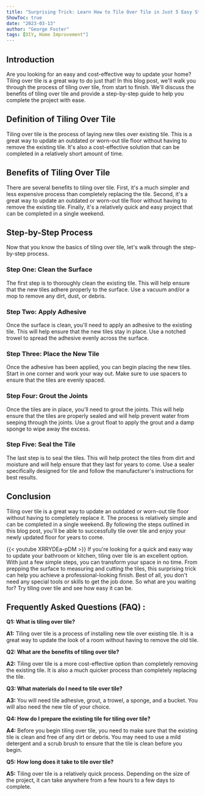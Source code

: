 ```yaml
---
title: "Surprising Trick: Learn How to Tile Over Tile in Just 5 Easy Steps!"
ShowToc: true 
date: "2023-03-13"
author: "George Foster" 
tags: [DIY, Home Improvement"]
---
```

## Introduction 
Are you looking for an easy and cost-effective way to update your home? Tiling over tile is a great way to do just that! In this blog post, we'll walk you through the process of tiling over tile, from start to finish. We'll discuss the benefits of tiling over tile and provide a step-by-step guide to help you complete the project with ease. 

## Definition of Tiling Over Tile 
Tiling over tile is the process of laying new tiles over existing tile. This is a great way to update an outdated or worn-out tile floor without having to remove the existing tile. It's also a cost-effective solution that can be completed in a relatively short amount of time. 

## Benefits of Tiling Over Tile 
There are several benefits to tiling over tile. First, it's a much simpler and less expensive process than completely replacing the tile. Second, it's a great way to update an outdated or worn-out tile floor without having to remove the existing tile. Finally, it's a relatively quick and easy project that can be completed in a single weekend. 

## Step-by-Step Process 
Now that you know the basics of tiling over tile, let's walk through the step-by-step process. 

### Step One: Clean the Surface 
The first step is to thoroughly clean the existing tile. This will help ensure that the new tiles adhere properly to the surface. Use a vacuum and/or a mop to remove any dirt, dust, or debris. 

### Step Two: Apply Adhesive 
Once the surface is clean, you'll need to apply an adhesive to the existing tile. This will help ensure that the new tiles stay in place. Use a notched trowel to spread the adhesive evenly across the surface. 

### Step Three: Place the New Tile 
Once the adhesive has been applied, you can begin placing the new tiles. Start in one corner and work your way out. Make sure to use spacers to ensure that the tiles are evenly spaced. 

### Step Four: Grout the Joints 
Once the tiles are in place, you'll need to grout the joints. This will help ensure that the tiles are properly sealed and will help prevent water from seeping through the joints. Use a grout float to apply the grout and a damp sponge to wipe away the excess. 

### Step Five: Seal the Tile 
The last step is to seal the tiles. This will help protect the tiles from dirt and moisture and will help ensure that they last for years to come. Use a sealer specifically designed for tile and follow the manufacturer's instructions for best results. 

## Conclusion 
Tiling over tile is a great way to update an outdated or worn-out tile floor without having to completely replace it. The process is relatively simple and can be completed in a single weekend. By following the steps outlined in this blog post, you'll be able to successfully tile over tile and enjoy your newly updated floor for years to come.

{{< youtube XRRYDEa-pDM >}} 
If you're looking for a quick and easy way to update your bathroom or kitchen, tiling over tile is an excellent option. With just a few simple steps, you can transform your space in no time. From prepping the surface to measuring and cutting the tiles, this surprising trick can help you achieve a professional-looking finish. Best of all, you don't need any special tools or skills to get the job done. So what are you waiting for? Try tiling over tile and see how easy it can be.

## Frequently Asked Questions (FAQ) :
**Q1: What is tiling over tile?**

**A1:** Tiling over tile is a process of installing new tile over existing tile. It is a great way to update the look of a room without having to remove the old tile.

**Q2: What are the benefits of tiling over tile?**

**A2:** Tiling over tile is a more cost-effective option than completely removing the existing tile. It is also a much quicker process than completely replacing the tile.

**Q3: What materials do I need to tile over tile?**

**A3:** You will need tile adhesive, grout, a trowel, a sponge, and a bucket. You will also need the new tile of your choice.

**Q4: How do I prepare the existing tile for tiling over tile?**

**A4:** Before you begin tiling over tile, you need to make sure that the existing tile is clean and free of any dirt or debris. You may need to use a mild detergent and a scrub brush to ensure that the tile is clean before you begin.

**Q5: How long does it take to tile over tile?**

**A5:** Tiling over tile is a relatively quick process. Depending on the size of the project, it can take anywhere from a few hours to a few days to complete.





